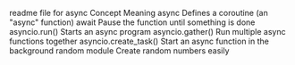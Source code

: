 readme file for async
Concept	Meaning
async	Defines a coroutine (an "async" function)
await	Pause the function until something is done
asyncio.run()	Starts an async program
asyncio.gather()	Run multiple async functions together
asyncio.create_task()	Start an async function in the background
random module	Create random numbers easily
